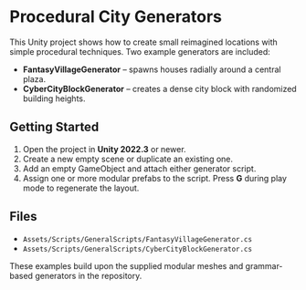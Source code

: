 # Procedural City Generators

This Unity project shows how to create small reimagined locations with simple procedural techniques.
Two example generators are included:

- **FantasyVillageGenerator** – spawns houses radially around a central plaza.
- **CyberCityBlockGenerator** – creates a dense city block with randomized building heights.

## Getting Started
1. Open the project in **Unity 2022.3** or newer.
2. Create a new empty scene or duplicate an existing one.
3. Add an empty GameObject and attach either generator script.
4. Assign one or more modular prefabs to the script.
   Press **G** during play mode to regenerate the layout.

## Files
- `Assets/Scripts/GeneralScripts/FantasyVillageGenerator.cs`
- `Assets/Scripts/GeneralScripts/CyberCityBlockGenerator.cs`

These examples build upon the supplied modular meshes and grammar-based generators in the repository.
